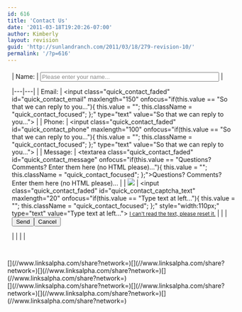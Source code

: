 ```yaml
---
id: 616
title: 'Contact Us'
date: '2011-03-18T19:20:26-07:00'
author: Kimberly
layout: revision
guid: 'http://sunlandranch.com/2011/03/18/279-revision-10/'
permalink: '/?p=616'
---
```


<style>#quick_contact_form{ width:100%; padding:5px 10px 15px 10px; position:relative; } #quick_contact_form th,#quick_contact_form td{ vertical-align:top; } #quick_contact_form th{ text-align:right; padding-right:5px; font-weight:bold; width:25%; } #quick_contact_form td{ text-align:left; width:75%; } #quick_contact_form input{ width:80%; } #quick_contact_form textarea{ width:95%; height:75px; } #quick_contact_submit,#quick_contact_cancel{ width:50px; } .quick_contact_message{ color:#009900; } .quick_contact_error{ color:#FF0000; } .quick_contact_faded{ color:#888888; } .quick_contact_focused{ color:#000000; } </style></head><body><form id="quick_contact_form">| Name: | <input class="quick_contact_faded" id="quick_contact_name" maxlength="100" onfocus="if(this.value == "Please enter your name..."){ this.value = ""; this.className = "quick_contact_focused"; }" type="text" value="Please enter your name..."></input> |
|---|---|
| Email: | <input class="quick_contact_faded" id="quick_contact_email" maxlength="150" onfocus="if(this.value == "So that we can reply to you..."){ this.value = ""; this.className = "quick_contact_focused"; };" type="text" value="So that we can reply to you..."></input> |
| Phone: | <input class="quick_contact_faded" id="quick_contact_phone" maxlength="100" onfocus="if(this.value == "So that we can reply to you..."){ this.value = ""; this.className = "quick_contact_focused"; };" type="text" value="So that we can reply to you..."></input> |
| Message: | <textarea class="quick_contact_faded" id="quick_contact_message" onfocus="if(this.value == "Questions? Comments? Enter them here (no HTML please)..."){ this.value = ""; this.className = "quick_contact_focused"; };">Questions? Comments? Enter them here (no HTML please)...</textarea> |
| ![](?quick_contact_action=get_captcha) | <input class="quick_contact_faded" id="quick_contact_captcha_text" maxlength="20" onfocus="if(this.value == "Type text at left..."){ this.value = ""; this.className = "quick_contact_focused"; };" style="width:110px;" type="text" value="Type text at left..."></input> <small>[I can't read the text, please reset it.](javascript:quick_contact_reset_captcha();)</small> |
|  | <input id="quick_contact_submit" onclick="quick_contact_send(); return false;" style="width:50px;" type="submit" value="Send"></input><input id="quick_contact_cancel" onclick="quick_contact_reset_form();" style="width:60px;" type="button" value="Cancel"></input><div id="quick_contact_submit_message"> </div> |
|  |  |

</form><div class="linksalpha_container linksalpha_app_3" data-counters="1" data-size="regular" data-style="square" data-title="Contact Us" data-url="https://www.sunlandranch.com/?p=616">[](//www.linksalpha.com/share?network=)[](//www.linksalpha.com/share?network=)[](//www.linksalpha.com/share?network=)[](//www.linksalpha.com/share?network=)</div><div class="linksalpha_container linksalpha_app_7" data-position="" data-title="Contact Us" data-url="https://www.sunlandranch.com/?p=616">[](//www.linksalpha.com/share?network=)[](//www.linksalpha.com/share?network=)[](//www.linksalpha.com/share?network=)[](//www.linksalpha.com/share?network=)</div>